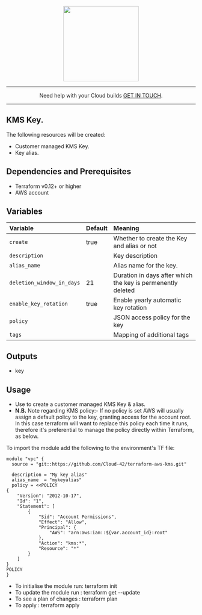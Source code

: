 
<p align="center">
  <a href="https://www.cloud42.io/" target="_blank" rel="Homepage">
  <img width="200" height="200" src="https://www.cloud42.io/wp-content/uploads/2020/01/transparent_small.png">
  </a>
</p>

---

<p align="center">Need help with your Cloud builds <a href="https://www.cloud42.io/contact/" target="_blank" rel="ContactUS"> GET IN TOUCH</a>.</p>

---
## KMS Key.

The following resources will be created:

 * Customer managed KMS Key.
 * Key alias.

## Dependencies and Prerequisites
 * Terraform v0.12+ or higher
 * AWS account

## Variables
| Variable | Default | Meaning |
| :------- | :----- | :----- |
| `create`| true | Whether to create the Key and alias or not |
| `description` || Key description |
| `alias_name` || Alias name for the key. |  
| `deletion_window_in_days` | 21 | Duration in days after which the key is permenently deleted |
| `enable_key_rotation` | true| Enable yearly automatic key rotation  |
| `policy` | | JSON access policy for the key  |
| `tags` | | Mapping of additional tags |

## Outputs
 * key

## Usage
 * Use to create a customer managed KMS Key & alias. 
 * **N.B.** 
   Note regarding KMS policy:-
   If no policy is set AWS will usually assign a default policy to the key, granting access for the account root. In this case terraform will want to replace this policy each time it runs, therefore it's preferential to manage the policy directly within Terraform, as below.

To import the module add the following to the environment's TF file:
```
module "vpc" {
  source = "git::https://github.com/Cloud-42/terraform-aws-kms.git"
  
  description = "My key alias"
  alias_name  = "mykeyalias"
  policy = <<POLICY
{
    "Version": "2012-10-17",
    "Id": "1",
    "Statement": [
        {
            "Sid": "Account Permissions",
            "Effect": "Allow",
            "Principal": {
                "AWS": "arn:aws:iam::${var.account_id}:root"
            },
            "Action": "kms:*",
            "Resource": "*"
        }
    ]
}
POLICY
}
```
* To initialise the module run: terraform init
* To update the module run    : terraform get --update
* To see a plan of changes    : terraform plan
* To apply                    : terraform apply 


